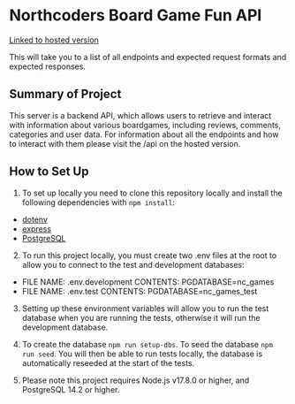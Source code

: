 # Northcoders Board Game Fun API

[Linked to hosted version](https://board-game-fun.herokuapp.com/api)

This will take you to a list of all endpoints and expected request formats and expected responses.

## Summary of Project

This server is a backend API, which allows users to retrieve and interact with information about various boardgames, including reviews, comments, categories and user data. For information about all the endpoints and how to interact with them please visit the /api on the hosted version.

## How to Set Up

1. To set up locally you need to clone this repository locally and install the following dependencies with `npm install`:

- [dotenv](https://www.npmjs.com/package/dotenv)
- [express](https://www.npmjs.com/package/express)
- [PostgreSQL](https://www.postgresql.org/)

2. To run this project locally, you must create two .env files at the root to allow you to connect to the test and development databases:

- FILE NAME: .env.development CONTENTS: PGDATABASE=nc_games
- FILE NAME: .env.test CONTENTS: PGDATABASE=nc_games_test

3. Setting up these environment variables will allow you to run the test database when you are running the tests, otherwise it will run the development database.

4. To create the database `npm run setup-dbs`. To seed the database `npm run seed`. You will then be able to run tests locally, the database is automatically reseeded at the start of the tests.

5. Please note this project requires Node.js v17.8.0 or higher, and PostgreSQL 14.2 or higher.
